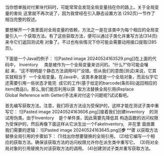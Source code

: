 当你想单独对付某块代码时，可能常常会发现全局变量挡在你的路上。关于全局变量的害处 这里就不再次说了，因为我曾经在引入静态设置方法 (292页)一节作了相当完整的叙述。

要想解开一个类里面对全局变量的依赖，方法之一是在该类中为每个相应的全局变量引入一 个获取方法。有了这些获取方法，便可以通过子类化并重写方法(314页)来令它们返回测试用 对象了。不过也有些情况下你可能会需要动用接口提取(285页)。

下面是一个Java的例子：
![[Pasted image 20240524163529.png]]在上面的代码中， Inventory     类是被作为一个全局变量来访问的。“什么?”你可能会嚷起 来，“这不明明是个静态方法调用吗?”没错。但从我们的意图(测试)来说，它其实就相当于  一个全局变量。在Java中，该类本身就是一个全局对象，而且似乎它还需要引用一些状态才能完  成它的工作(基于给定的barcode(条形码)返回相应的item(商品))。那么,我们能否利用以获  取方法替换全局引用(Replace Global Reference with Getter)手法来对付这个问题呢?试试看吧。

首先编写获取方法。注意，我们将该方法设为受保护的，这样才能在测试子类中重写它：
![[Pasted image 20240524163606.png]]接着我们创建Inventory    的测试用伪类。由于Inventory    是个单件类，因此需要先降低其 构造函数的访问权限为受保护的，然后再像下面这样从它派生出一个FakeInventory,   并在里 面放置我们需要的逻辑：
![[Pasted image 20240524163645.png]]**步** **骤
以获取方法替换全局引用的步骤如下：
(1)找出你想要替换的全局引用。
(2)给它编写一个相应的获取方法。确保该获取方法的访问权限允许你在派生类中重写它。 
(3)将对全局对象的引用替换为对该获取方法的调用。
(4)创建测试子类并重写获取方法。